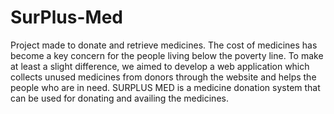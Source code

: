 # SurPlus-Med
Project made to donate and retrieve medicines. 
The cost of medicines has become a key concern  for the people living below the poverty line. To make at least a slight difference, we aimed to develop a web application which collects unused medicines from donors through the website and helps the people who are in need. SURPLUS MED  is a medicine donation system that can be used for donating and availing the medicines. 


